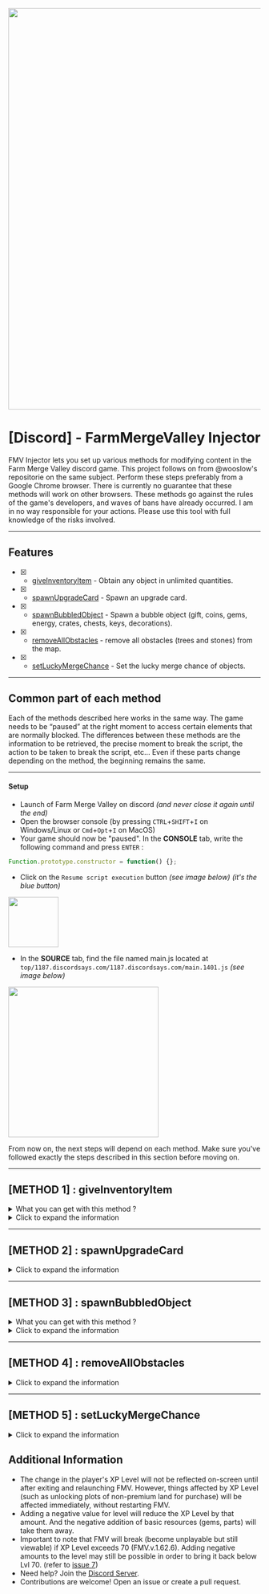 <p align="center">
  <img src="https://venturebeat.com/wp-content/uploads/2022/11/press_release_banner.jpg" width="800">
</p>

<h1 align="center">[Discord] - FarmMergeValley Injector</h1>

<p align="left">
  FMV Injector lets you set up various methods for modifying content in the Farm Merge Valley discord game. This project follows on from @wooslow's repositorie on the same subject. Perform these steps preferably from a Google Chrome browser. There is currently no guarantee that these methods will work on other browsers.
  These methods go against the rules of the game's developers, and waves of bans have already occurred. I am in no way responsible for your actions. Please use this tool with full knowledge of the risks involved.
</p>

---

## Features

- [x] - [giveInventoryItem](https://github.com/AstraaDev/Discord-FarmMergeValley-Injector) - Obtain any object in unlimited quantities.
- [x] - [spawnUpgradeCard](https://github.com/AstraaDev/Discord-FarmMergeValley-Injector) - Spawn an upgrade card.
- [x] - [spawnBubbledObject](https://github.com/AstraaDev/Discord-FarmMergeValley-Injector) - Spawn a bubble object (gift, coins, gems, energy, crates, chests, keys, decorations).
- [x] - [removeAllObstacles](https://github.com/AstraaDev/Discord-FarmMergeValley-Injector) - remove all obstacles (trees and stones) from the map.
- [x] - [setLuckyMergeChance](https://github.com/AstraaDev/Discord-FarmMergeValley-Injector) - Set the lucky merge chance of objects.

---

## Common part of each method
Each of the methods described here works in the same way. The game needs to be “paused” at the right moment to access certain elements that are normally blocked. The differences between these methods are the information to be retrieved, the precise moment to break the script, the action to be taken to break the script, etc...
Even if these parts change depending on the method, the beginning remains the same.

---

#### Setup
- Launch of Farm Merge Valley on discord *(and never close it again until the end)*
- Open the browser console (by pressing `CTRL`+`SHIFT`+`I` on Windows/Linux or `Cmd`+`Opt`+`I` on MacOS)
- Your game should now be "paused". In the **CONSOLE** tab, write the following command and press `ENTER` :
```js
Function.prototype.constructor = function() {};
```
- Click on the `Resume script execution` button *(see image below) (it's the blue button)*
<img src="img/readme_screenshot/FMV_1.png" width="100">

- In the **SOURCE** tab, find the file named main.js located at `top/1187.discordsays.com/1187.discordsays.com/main.1401.js` *(see image below)*
<img src="img/readme_screenshot/FMV_2.png" width="300">

From now on, the next steps will depend on each method. Make sure you've followed exactly the steps described in this section before moving on.

---

## [METHOD 1] : giveInventoryItem
<details>
<summary>What you can get with this method ?</summary>
  
| Parameter       | Description           |
| :-------------- | :-------------------- |
| `coins`         | Yellow coins          |
| `gems`          | Purple gems           |
| `exp`           | Experience            |
| `level`         | Level                 |
| `crates`        | Crates with items     |
| `energy`        | Energy for activities |
| `tickets`       | Train tickets         |
| `wheat`         | Wheat                 |
| `egg`           | Egg                   |
| `sunflower`     | Sunflower             |
| `milk`          | Milk                  |
| `sugarcane`     | Sugarcane             |
| `bacon`         | Bacon                 |
| `carrot`        | Carrot                |
| `goatmilk`      | Goat milk             |
| `soybeans`      | Soybeans              |
| `wool`          | Wool                  |
| `corn`          | Corn                  |
| `fur`           | Fur                   |
| `coffeebeans`   | Coffee beans          |
| `tomato`        | Tomato                |
| `avocado`       | Avocado               |
| `truffle`       | Truffle               |
</details>

<details>
<summary>Click to expand the information</summary>

Make sure you've followed exactly the steps described in the “Common part of each method” section before moving on to this one.

#### Injection
- In `main.js` file,
- Search the file (by pressing `CTRL`+`F`)
- Write the following command and press `ENTER` :
```js
this['servi' + 'ces']['mapGr' + 'id']['setCo' + 'ntent']
```
- There will normally be 22 results. Navigate to the 9th result and set a breakpoint by clicking on the left of the line in the grey area *(see image below)*
<img src="img/readme_screenshot/FMV_3.png" width="400">

- Return to the game and move an object (or place it on another object) *(game should stop again)*
- In the **CONSOLE** tab, write the following command and press `ENTER` :
```js
worldServices = this.services
```
- You can now go back to the `main.js` file in the **SOURCE** tab, then remove the breakpoint *(by clicking on it again)* and click on the `Resume script execution` button again

#### Setting up the function
- In the **CONSOLE** tab, write the following command and press `ENTER` :
```js
let giveInventoryItem = (target, amount) => {
    return worldServices.rewardService.giveInventoryReward({
        "reward": {"key": target, "amount": amount},
        "parent": worldServices.mapGridView._view.parent.parent.parent
    });
}
```

#### Use injection
You're all set! Now all you have to do is enter the following command in the **CONSOLE** tab and press `ENTER` :
```js
giveInventoryItem("item", amount);
```
Don't forget to replace the `item` argument with one of the parameters in the `What you can get with this method?` table of this method, and `amount` with the amount you want.
</details>

---

## [METHOD 2] : spawnUpgradeCard
<details>
<summary>Click to expand the information</summary>
Make sure you've followed exactly the steps described in the “Common part of each method” section before moving on to this one.
  
#### Injection
- In `main.js` file,
- Search the file (by pressing `CTRL`+`F`)
- Write the following command and press `ENTER` :
```js
['_forc' + 'edLoo' + 't'] = []
```
- Set a breakpoint by clicking on the left of the line in the grey area *(see image below)*
<img src="img/readme_screenshot/FMV_6.png" width="300">

- Return to the game and merge three objects (e.g. eggs, wheat). The game will only stop if you merge tier 3 objects.
- In the **SOURCE** tab, find the loot section at `Local/this/_data/loot` *(see image below)*
<img src="img/readme_screenshot/FMV_4.png" width="300">

- Replace one of the elements with `“upgrade_card_1”`, `“upgrade_card_2”` or `“upgrade_card_3”` to suit your needs *(see image below)*
<img src="img/readme_screenshot/FMV_5.png" width="300">

- You can now go back to the `main.js` file in the **SOURCE** tab, then remove the breakpoint *(by clicking on it again)* and click on the `Resume script execution` button again
- All you have to do now is click on the merged item in the game, and the upgrade card should appear.

</details>

---

## [METHOD 3] : spawnBubbledObject
<details>
<summary>What you can get with this method ?</summary>

### Consumable

| Parameter                         | Description                      | Image                                                                                    |
| :-------------------------------- | :------------------------------- | :--------------------------------------------------------------------------------------- |
| `ticket`                          | Ticket                           | <img src="img/game_objects/consumable/ticket.png" width="50" />                          |
| `coin_1`                          | Coins (up to coin_8)             | <img src="img/game_objects/consumable/coin_1.png" width="50" />                          |
| `gem_1`                           | Gems (up to gem_6)               | <img src="img/game_objects/consumable/gem_1.png" width="50" />                           |
| `crate_1`                         | Crates (up to crate_2)           | <img src="img/game_objects/consumable/crate_1.png" width="50" />                         |
| `energy_1`                        | Energy (up to energy_4)          | <img src="img/game_objects/consumable/energy_1.png" width="50" />                        |
| `wood_1`                          | Wood (up to wood_8)              | <img src="img/game_objects/consumable/wood_1.png" width="50" />                          |
| `stone_1`                         | Stone (up to stone_8)            | <img src="img/game_objects/consumable/stone_1.png" width="50" />                         |
| `tool_1`                          | Tool (up to tool_10)             | <img src="img/game_objects/consumable/tool_1.png" width="50" />                          |
| `flower_1`                        | Flower (up to flower_10)         | <img src="img/game_objects/consumable/flower_1.png" width="50" />                        |
| `sapling_1`                       | Sapling (up to sapling_3)        | <img src="img/game_objects/consumable/sapling_1.png" width="50" />                       |
| `greenhouse_1`                    | Greenhouse (up to greenhouse_12) | <img src="img/game_objects/consumable/greenhouse_1.png" width="50" />                    |
| `toolbox_small`                   | Small toolbox                    | <img src="img/game_objects/consumable/toolbox_small.png" width="50" />                   |
| `toolbox_medium`                  | Medium toolbox                   | <img src="img/game_objects/consumable/toolbox_medium.png" width="50" />                  |
| `toolbox_large`                   | Large toolbox                    | <img src="img/game_objects/consumable/toolbox_large.png" width="50" />                   |
| `rock_small`                      | Small rock                       | <img src="img/game_objects/consumable/rock_small.png" width="50" />                      |
| `rock_medium`                     | Medium rock                      | <img src="img/game_objects/consumable/rock_medium.png" width="50" />                     |
| `rock_large`                      | Large rock                       | <img src="img/game_objects/consumable/rock_large.png" width="50" />                      |
| `tree_small`                      | Small tree                       | <img src="img/game_objects/consumable/tree_small.png" width="50" />                      |
| `tree_medium`                     | Medium tree                      | <img src="img/game_objects/consumable/tree_medium.png" width="50" />                     |
| `tree_large`                      | Large tree                       | <img src="img/game_objects/consumable/tree_large.png" width="50" />                      |
| `reward_crate_daily_bonus`        | Daily bonus gift                 | <img src="img/game_objects/consumable/reward_crate_daily_bonus.png" width="50" />        |
| `reward_crate_key_bronze`         | Bronze key                       | <img src="img/game_objects/consumable/reward_key_bronze.png" width="50" />               |
| `reward_crate_key_silver`         | Silver key                       | <img src="img/game_objects/consumable/reward_key_silver.png" width="50" />               |
| `reward_crate_key_gold`           | Gold key                         | <img src="img/game_objects/consumable/reward_key_gold.png" width="50" />                 |
| `reward_crate_bronze`             | Bronze chest                     | <img src="img/game_objects/consumable/reward_crate_chest_bronze.png" width="50" />       |
| `reward_crate_silver`             | Silver chest                     | <img src="img/game_objects/consumable/reward_crate_chest_silver.png" width="50" />       |
| `reward_crate_gold`               | Gold chest                       | <img src="img/game_objects/consumable/reward_crate_chest_gold.png" width="50" />         |
| `golden_carrot`                   | Golden carrot                    | <img src="img/game_objects/consumable/golden_carrot.png" width="50" />                   |
| `reward_crate_key_golden_carrot`  | Golden carrot key                | <img src="img/game_objects/consumable/reward_crate_key_golden_carrot.png" width="50" />  |
| `reward_crate_golden_carrot`      | Golden carrot chest              | <img src="img/game_objects/consumable/reward_crate_golden_carrot.png" width="50" />      |
| `golden_pumpkin`                  | Golden pumpkin                   | <img src="img/game_objects/consumable/golden_pumpkin.png" width="50" />                  |
| `reward_crate_key_golden_pumpkin` | Golden pumpkin key               | <img src="img/game_objects/consumable/reward_crate_key_golden_pumpkin.png" width="50" /> |
| `reward_crate_golden_pumpkin`     | Golden pumpkin chest             | <img src="img/game_objects/consumable/reward_crate_golden_pumpkin.png" width="50" />     |
| `reward_crate_key_jingleballs`    | Jingleballs key                  | <img src="img/game_objects/consumable/reward_crate_key_jingleballs.png" width="50" />    |
| `reward_crate_jingleballs`        | Jingleballs chest                | <img src="img/game_objects/consumable/reward_crate_jingleballs.png" width="50" />        |


### Decoration
#### Farm

| Parameter                   | Description     | Image                                                                                       |
| :-------------------------- | :-------------- | :------------------------------------------------------------------------------------------ |
| `decorative_barn`           | Barn            | <img src="img/game_objects/decoration/farm/decorative_barn.png" width="100" />              |
| `decorative_birdshouse`     | Birdshouse      | <img src="img/game_objects/decoration/farm/decorative_birdshouse.png" width="100" />        |
| `decorative_chickencoop`    | Chickencoop     | <img src="img/game_objects/decoration/farm/decorative_chickencoop.png" width="100" />       |
| `decorative_doghouse`       | Doghouse        | <img src="img/game_objects/decoration/farm/decorative_doghouse.png" width="100" />          |
| `decorative_farmhouse`      | Farmhouse       | <img src="img/game_objects/decoration/farm/decorative_farmhouse.png" width="100" />         |
| `decorative_feedingtrough`  | Feeding Trough  | <img src="img/game_objects/decoration/farm/decorative_feedingtrough.png" width="100" />     |
| `decorative_flowerpots`     | Flowerpots      | <img src="img/game_objects/decoration/farm/decorative_flowerpots.png" width="100" />        |
| `decorative_fountain`       | Fountain        | <img src="img/game_objects/decoration/farm/decorative_fountain.png" width="100" />          |
| `decorative_haywagon`       | Haywagon        | <img src="img/game_objects/decoration/farm/decorative_haywagon.png" width="100" />          |
| `decorative_lamppost`       | Lamppost        | <img src="img/game_objects/decoration/farm/decorative_lamppost.png" width="100" />          |
| `decorative_milktank`       | Milktank        | <img src="img/game_objects/decoration/farm/decorative_milktank.png" width="100" />          |
| `decorative_picknicktable`  | Picnic Table    | <img src="img/game_objects/decoration/farm/decorative_picknicktable.png" width="100" />     |
| `decorative_shed`           | Shed            | <img src="img/game_objects/decoration/farm/decorative_shed.png" width="100" />              |
| `decorative_silo`           | Silo            | <img src="img/game_objects/decoration/farm/decorative_silo.png" width="100" />              |
| `decorative_stoneflowerpot` | Stone Flowerpot | <img src="img/game_objects/decoration/farm/decorative_stoneflowerpot.png" width="100" />    |
| `decorative_toilet`         | Toilet          | <img src="img/game_objects/decoration/farm/decorative_toilet.png" width="100" />            |
| `decorative_watertower`     | Water Tower     | <img src="img/game_objects/decoration/farm/decorative_watertower.png" width="100" />        |
| `decorative_well`           | Well            | <img src="img/game_objects/decoration/farm/decorative_well.png" width="100" />              |
| `decorative_windmill`       | Windmill        | <img src="img/game_objects/decoration/farm/decorative_windmill.png" width="100" />          |

#### Halloween

| Parameter                              | Description         | Image                                                                                                        |
| :------------------------------------- | :------------------ | :----------------------------------------------------------------------------------------------------------- |
| `decorative_halloween_blackcat`        | BlackCat            | <img src="img/game_objects/decoration/halloween/decorative_halloween_blackcat.png" width="100" />            |
| `decorative_halloween_cauldron`        | Cauldron            | <img src="img/game_objects/decoration/halloween/decorative_halloween_cauldron.png" width="100" />            |
| `decorative_halloween_ghosts`          | Ghosts              | <img src="img/game_objects/decoration/halloween/decorative_halloween_ghosts.png" width="100" />              |
| `decorative_halloween_grandfatherclock`| Grandfather Clock   | <img src="img/game_objects/decoration/halloween/decorative_halloween_grandfatherclock.png" width="100" />    |
| `decorative_halloween_grave01`         | Grave 01            | <img src="img/game_objects/decoration/halloween/decorative_halloween_grave01.png" width="100" />             |
| `decorative_halloween_grave02`         | Grave 02            | <img src="img/game_objects/decoration/halloween/decorative_halloween_grave02.png" width="100" />             |
| `decorative_halloween_graveyard`       | Graveyard           | <img src="img/game_objects/decoration/halloween/decorative_halloween_graveyard.png" width="100" />           |
| `decorative_halloween_hauntedhouse`    | Haunted House       | <img src="img/game_objects/decoration/halloween/decorative_halloween_hauntedhouse.png" width="100" />        |
| `decorative_halloween_pumpkinpatchbig` | Pumpkin Patch (Big) | <img src="img/game_objects/decoration/halloween/decorative_halloween_pumpkinpatchbig.png" width="100" />     |
| `decorative_halloween_pumpkins01`      | Pumpkins 01         | <img src="img/game_objects/decoration/halloween/decorative_halloween_pumpkins01.png" width="100" />          |
| `decorative_halloween_pumpkins02`      | Pumpkins 02         | <img src="img/game_objects/decoration/halloween/decorative_halloween_pumpkins02.png" width="100" />          |
| `decorative_halloween_pumpkins03`      | Pumpkins 03         | <img src="img/game_objects/decoration/halloween/decorative_halloween_pumpkins03.png" width="100" />          |
| `decorative_halloween_pumpkins04`      | Pumpkins 04         | <img src="img/game_objects/decoration/halloween/decorative_halloween_pumpkins04.png" width="100" />          |
| `decorative_halloween_skeletonbench`   | Skeleton Bench      | <img src="img/game_objects/decoration/halloween/decorative_halloween_skeletonbench.png" width="100" />       |
| `decorative_halloween_skeletoncarousel`| Skeleton Carousel   | <img src="img/game_objects/decoration/halloween/decorative_halloween_skeletoncarousel.png" width="100" />    |
| `decorative_halloween_skeletonpicnic`  | Skeleton Picnic     | <img src="img/game_objects/decoration/halloween/decorative_halloween_skeletonpicnic.png" width="100" />      |
| `decorative_halloween_skullaltar`      | Skull Altar         | <img src="img/game_objects/decoration/halloween/decorative_halloween_skullaltar.png" width="100" />          |
| `decorative_halloween_treeface`        | Tree Face           | <img src="img/game_objects/decoration/halloween/decorative_halloween_treeface.png" width="100" />            |
| `decorative_halloween_well`            | Well                | <img src="img/game_objects/decoration/halloween/decorative_halloween_well.png" width="100" />                |

#### Christmas

| Parameter                                    | Description           | Image                                                                                                                               |
| :------------------------------------------- | :-------------------- | :---------------------------------------------------------------------------------------------------------------------------------- |
| `decorative_christmas_candygate`             | CandyGate             | <img src="img/game_objects/decoration/christmas/decorative_christmas_candygate.png" width="100" />                                  |
| `decorative_christmas_elfmail`               | ElfMail               | <img src="img/game_objects/decoration/christmas/decorative_christmas_elfmail.png" width="100" />                                    |
| `decorative_christmas_elfteddy`              | ElfTeddy              | <img src="img/game_objects/decoration/christmas/decorative_christmas_elfteddy.png" width="100" />                                   |
| `decorative_christmas_elftrain`              | ElfTrain              | <img src="img/game_objects/decoration/christmas/decorative_christmas_elftrain.png" width="100" />                                   |
| `decorative_christmas_fireplace`             | Fireplace             | <img src="img/game_objects/decoration/christmas/decorative_christmas_fireplace.png" width="100" />                                  |
| `decorative_christmas_gift01`                | Gift 01               | <img src="img/game_objects/decoration/christmas/decorative_christmas_gift01.png" width="100" />                                     |
| `decorative_christmas_gift02`                | Gift 02               | <img src="img/game_objects/decoration/christmas/decorative_christmas_gift02.png" width="100" />                                     |
| `decorative_christmas_gift03`                | Gift 03               | <img src="img/game_objects/decoration/christmas/decorative_christmas_gift03.png" width="100" />                                     |
| `decorative_christmas_gingerbell`            | Gingerbell            | <img src="img/game_objects/decoration/christmas/decorative_christmas_gingerbell.png" width="100" />                                 |
| `decorative_christmas_gingerbreadhouse`      | GingerbreadHouse      | <img src="img/game_objects/decoration/christmas/decorative_christmas_gingerbreadhouse.png" width="100" />                           |
| `decorative_christmas_gingerbreadhousesmall` | GingerbreadHouseSmall | <img src="img/game_objects/decoration/christmas/decorative_christmas_gingerbreadhousesmall.png" width="100" />                      |
| `decorative_christmas_gingerbreadsnow`       | GingerbreadSnow       | <img src="img/game_objects/decoration/christmas/decorative_christmas_gingerbreadsnow.png" width="100" />                            |
| `decorative_christmas_nutcracker`            | Nutcracker            | <img src="img/game_objects/decoration/christmas/decorative_christmas_nutcracker.png" width="100" />                                 |
| `decorative_christmas_santagift`             | SantaGift             | <img src="img/game_objects/decoration/christmas/decorative_christmas_santagift.png" width="100" />                                  |
| `decorative_christmas_santamail`             | SantaMail             | <img src="img/game_objects/decoration/christmas/decorative_christmas_santamail.png" width="100" />                                  |
| `decorative_christmas_sleigh`                | Sleigh                | <img src="img/game_objects/decoration/christmas/decorative_christmas_sleigh.png" width="100" />                                     |
| `decorative_christmas_snowcaroling`          | SnowCaroling          | <img src="img/game_objects/decoration/christmas/decorative_christmas_snowcaroling.png" width="100" />                               |
| `decorative_christmas_snowdinner`            | SnowDinner            | <img src="img/game_objects/decoration/christmas/decorative_christmas_snowdinner.png" width="100" />                                 |
| `decorative_christmas_snowfight`             | SnowFight             | <img src="img/game_objects/decoration/christmas/decorative_christmas_snowfight.png" width="100" />                                  |
| `decorative_christmas_snowgifting`           | SnowGifting           | <img src="img/game_objects/decoration/christmas/decorative_christmas_snowgifting.png" width="100" />                                |
| `decorative_christmas_snowglobe`             | SnowGlobe             | <img src="img/game_objects/decoration/christmas/decorative_christmas_snowglobe.png" width="100" />                                  |
| `decorative_christmas_snowjello`             | SnowJello             | <img src="img/game_objects/decoration/christmas/decorative_christmas_snowjello.png" width="100" />                                  |
| `decorative_christmas_snowlantern`           | SnowLantern           | <img src="img/game_objects/decoration/christmas/decorative_christmas_snowlantern.png" width="100" />                                |
| `decorative_christmas_snowreindeer`          | SnowReindeer          | <img src="img/game_objects/decoration/christmas/decorative_christmas_snowreindeer.png" width="100" />                               |
| `decorative_christmas_snowtelescope`         | SnowTelescope         | <img src="img/game_objects/decoration/christmas/decorative_christmas_snowtelescope.png" width="100" />                              |
| `decorative_christmas_treebig`               | TreeBig               | <img src="img/game_objects/decoration/christmas/decorative_christmas_treebig.png" width="100" />                                    |
| `golden_christmas_tree_1`                    | GoldenTree 1          | <img src="img/game_objects/decoration/christmas/golden_christmas_tree_1.png" width="100" />                                         |
| `golden_christmas_tree_2`                    | GoldenTree 2          | <img src="img/game_objects/decoration/christmas/golden_christmas_tree_2.png" width="100" />                                         |
| `golden_christmas_tree_3`                    | GoldenTree 3          | <img src="img/game_objects/decoration/christmas/golden_christmas_tree_3.png" width="100" />                                         |
| `golden_christmas_tree_4`                    | GoldenTree 4          | <img src="img/game_objects/decoration/christmas/golden_christmas_tree_4.png" width="100" />                                         |
| `golden_jingleball_1`                        | GoldenJingleBall 1    | <img src="img/game_objects/decoration/christmas/golden_jingleball_1.png" width="100" />                                             |
| `golden_jingleball_2`                        | GoldenJingleBall 2    | <img src="img/game_objects/decoration/christmas/golden_jingleball_2.png" width="100" />                                             |
| `golden_jingleball_3`                        | GoldenJingleBall 3    | <img src="img/game_objects/decoration/christmas/golden_jingleball_3.png" width="100" />                                             |
| `golden_jingleball_4`                        | GoldenJingleBall 4    | <img src="img/game_objects/decoration/christmas/golden_jingleball_4.png" width="100" />                                             |
</details>

<details>
<summary>Click to expand the information</summary>

Make sure you've followed exactly the steps described in the “Common part of each method” section before moving on to this one.

#### Injection
- In `main.js` file,
- Search the file (by pressing `CTRL`+`F`)
- Write the following command and press `ENTER` :
```js
this['servi' + 'ces']['mapGr' + 'id']['setCo' + 'ntent']
```
- There will normally be 22 results. Navigate to the 9th result and set a breakpoint by clicking on the left of the line in the grey area *(see image below)*
<img src="img/readme_screenshot/FMV_3.png" width="400">

- Return to the game and move an object (or place it on another object) *(game should stop again)*
- In the **CONSOLE** tab, write the following command and press `ENTER` :
```js
worldServices = this.services
```
- You can now go back to the `main.js` file in the **SOURCE** tab, then remove the breakpoint *(by clicking on it again)* and click on the `Resume script execution` button again

#### Setting up the function
- In the **CONSOLE** tab, write the following command and press `ENTER` :
```js
let spawnBubbledObject = (target) => {
    return worldServices.rewardService.giveObjectReward({
      "rewards": [target],
      "container": worldServices.mapGridView._view.parent.parent.parent,
      "animationEndEvent": null,
      "bubblePosition": {"x": 0, "y": -200}
    });
}
```

#### Use injection
You're all set! Now all you have to do is enter the following command in the **CONSOLE** tab and press `ENTER` :
```js
spawnBubbledObject("item");
```
Don't forget to replace the `item` argument with one of the parameters in the `What you can get with this method?` table of this method.
</details>

---

## [METHOD 4] : removeAllObstacles
<details>
<summary>Click to expand the information</summary>
Make sure you've followed exactly the steps described in the “Common part of each method” section before moving on to this one.

#### Injection
- In `main.js` file,
- Search the file (by pressing `CTRL`+`F`)
- Write the following command and press `ENTER` :
```js
this['servi' + 'ces']['mapGr' + 'id']['setCo' + 'ntent']
```
- There will normally be 22 results. Navigate to the 9th result and set a breakpoint by clicking on the left of the line in the grey area *(see image below)*
<img src="img/readme_screenshot/FMV_3.png" width="400">

- Return to the game and move an object (or place it on another object) *(game should stop again)*
- In the **CONSOLE** tab, write the following command and press `ENTER` :
```js
worldServices = this.services
```
- You can now go back to the `main.js` file in the **SOURCE** tab, then remove the breakpoint *(by clicking on it again)* and click on the `Resume script execution` button again

#### Use injection
- In the **CONSOLE** tab, write the following command and press `ENTER` :
```js
worldServices.world.getAllGameObjects().filter(x=>x.hasBehavior("hitpoints") && !x.hasBehavior("shovelable") && !x.hasBehavior("movable")).forEach(x=>worldServices.world.removeGameObject(x))
```
</details>

---

## [METHOD 5] : setLuckyMergeChance
<details>
<summary>Click to expand the information</summary>
  
Make sure you've followed exactly the steps described in the “Common part of each method” section before moving on to this one.

#### Injection
- In `main.js` file,
- Search the file (by pressing `CTRL`+`F`)
- Write the following command and press `ENTER` :
```js
this['servi' + 'ces']['mapGr' + 'id']['setCo' + 'ntent']
```
- There will normally be 22 results. Navigate to the 9th result and set a breakpoint by clicking on the left of the line in the grey area *(see image below)*
<img src="img/readme_screenshot/FMV_3.png" width="400">

- Return to the game and move an object (or place it on another object) *(game should stop again)*
- In the **CONSOLE** tab, write the following command and press `ENTER` :
```js
worldServices = this.services
```
- You can now go back to the `main.js` file in the **SOURCE** tab, then remove the breakpoint *(by clicking on it again)* and click on the `Resume script execution` button again

#### Setting up the function
- In the **CONSOLE** tab, write the following command and press `ENTER` :
```js
let setLuckyMergeChance = (percentage) => worldServices.mapGridView._view.parent.parent.parent._systems.find(x => x._luckyMergeChance)._luckyMergeChance = percentage;
```

#### Use injection
You're all set! Now all you have to do is enter the following command in the **CONSOLE** tab and press `ENTER` :
```js
setLuckyMergeChance(percentage);
```
Don't forget to replace the `percentage` argument with a number between 0 and 100. Setting `100` as an argument means that the lucky merge will always take place, and setting `0` as an argument means that the lucky merge will never take place (the default value is 5).
</details>

## Additional Information
- The change in the player's XP Level will not be reflected on-screen until after exiting and relaunching FMV. However, things affected by XP Level (such as unlocking plots of non-premium land for purchase) will be affected immediately, without restarting FMV.
- Adding a negative value for level will reduce the XP Level by that amount. And the negative addition of basic resources (gems, parts) will take them away.
- Important to note that FMV will break (become unplayable but still viewable) if XP Level exceeds 70 (FMV.v.1.62.6). Adding negative amounts to the level may still be possible in order to bring it back below Lvl 70. (refer to [issue 7](https://github.com/AstraaDev/FarmMergeValley-Injector/issues/7))
- Need help? Join the [Discord Server](https://astraadev.github.io/#/discord).
- Contributions are welcome! Open an issue or create a pull request.
